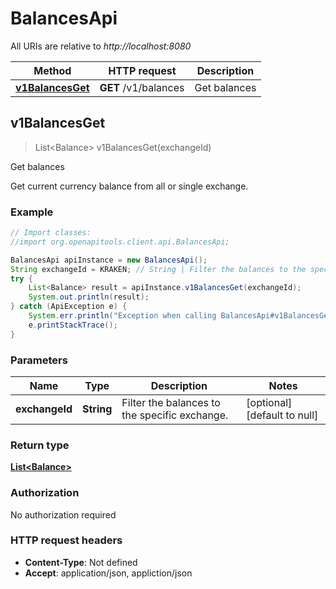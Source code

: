 # BalancesApi

All URIs are relative to *http://localhost:8080*

Method | HTTP request | Description
------------- | ------------- | -------------
[**v1BalancesGet**](BalancesApi.md#v1BalancesGet) | **GET** /v1/balances | Get balances



## v1BalancesGet

> List&lt;Balance&gt; v1BalancesGet(exchangeId)

Get balances

Get current currency balance from all or single exchange.

### Example

```java
// Import classes:
//import org.openapitools.client.api.BalancesApi;

BalancesApi apiInstance = new BalancesApi();
String exchangeId = KRAKEN; // String | Filter the balances to the specific exchange.
try {
    List<Balance> result = apiInstance.v1BalancesGet(exchangeId);
    System.out.println(result);
} catch (ApiException e) {
    System.err.println("Exception when calling BalancesApi#v1BalancesGet");
    e.printStackTrace();
}
```

### Parameters


Name | Type | Description  | Notes
------------- | ------------- | ------------- | -------------
 **exchangeId** | **String**| Filter the balances to the specific exchange. | [optional] [default to null]

### Return type

[**List&lt;Balance&gt;**](Balance.md)

### Authorization

No authorization required

### HTTP request headers

- **Content-Type**: Not defined
- **Accept**: application/json, appliction/json

